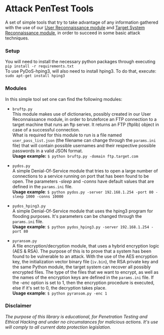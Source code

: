 # Attack PenTest Tools

A set of simple tools that try to take advantage of any information gathered with the use of our [User Reconnaissance module](https://github.com/eellak/gsoc2018-pypen/tree/master/user_reconnaissance) and [Target System Reconnaissance module](https://github.com/eellak/gsoc2018-pypen/tree/master/target_system_reconnaissance), in order to succeed in some basic attack techniques.

### Setup

You will need to install the necessary python packages through executing  
`pip install -r requirements.txt`  
To use PyDoS-hping3, will also need to install hping3. To do that, execute: `sudo apt-get install hping3` 

### Modules

In this simple tool set one can find the following modules:

* `bruftp.py`  
This module makes use of dictionaries, possibly created in our User Reconnaissance module, in order to bruteforce an FTP connection to a target machine that runs an ftp server. It returns an FTP (ftplib) object in case of a successful connection.  
What is required for this module to run is a file named `user_pass_list.json` (the filename can change through the `params.ini` file) that will contain possible usernames and their respective possible passwords in a valid JSON format.  
**Usage example:** `$ python bruftp.py -domain ftp.target.com`

* `pydos.py`  
A simple Denial-Of-Service module that tries to open a large number of connections to a service running on port that has been found to be open. The parameters *-sleep* and *-conns* have default values that are defined in the `params.ini` file.   
**Usage example**: `$ python pydos.py -server 192.168.1.254 -port 80 -sleep 1000 -conns 10000`

* `pydos_hping3.py`  
A simple Denial-Of-Service module that uses the hping3 program for flooding purposes. It's parameters can be changed through the `params.ini` file.     
**Usage example**: `$ python pydos_hping3.py -server 192.168.1.254 -port 80`

* `pyransom.py`  
A file encryption/decryption module, that uses a hybrid encryption logic (AES & RSA). The purpose of this is to prove that a system has been found to be vulnerable to an attack. With the use of the AES encryption key, the initialization vector binary file (`iv.bin`), the RSA private key and the same Python module, the target system can recover all possibly encrypted files. The type of the files that we want to encrypt, as well as the names of the encryption keys are defined in the `params.ini` file. If the *-enc* option is set to 1, then the encryption procedure is executed, else if it's set to 0, the decryption takes place.  
**Usage example**: `$ python pyransom.py -enc 1`

### Disclaimer

*The purpose of this library is educational, for Penetration Testing and Ethical Hacking and under no circumstances for malicious actions. It's use will comply to all current data protection legislation.*